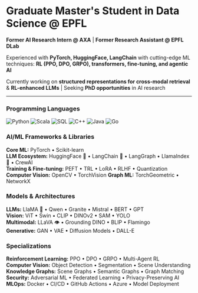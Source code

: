 # Graduate Master's Student in Data Science @ EPFL

**Former AI Research Intern @ AXA**  | **Former Research Assistant @ EPFL DLab**


Experienced with **PyTorch, HuggingFace, LangChain** with cutting-edge ML techniques: **RL (PPO, DPO, GRPO), transformers, fine-tuning, and agentic AI**

Currently working on **structured representations for cross-modal retrieval** & **RL-enhanced LLMs** | Seeking **PhD opportunities** in AI research

---

### **Programming Languages**
![Python](https://img.shields.io/badge/-Python-3776AB?style=flat-square&logo=python&logoColor=white)  ![Scala](https://img.shields.io/badge/-Scala-DC322F?style=flat-square&logo=scala&logoColor=white)  ![SQL](https://img.shields.io/badge/-SQL-4479A1?style=flat-square&logo=mysql&logoColor=white)  ![C++](https://img.shields.io/badge/-C++-00599C?style=flat-square&logo=cplusplus&logoColor=white)  ![Java](https://img.shields.io/badge/-Java-007396?style=flat-square&logo=java&logoColor=white)  ![Go](https://img.shields.io/badge/-Go-00ADD8?style=flat-square&logo=go&logoColor=white)

### **AI/ML Frameworks & Libraries**
**Core ML:** PyTorch • Scikit-learn   
**LLM Ecosystem:** HuggingFace 🤗 • LangChain 🦜 • LangGraph • LlamaIndex 🦙 • CrewAI  
**Training & Fine-tuning:** PEFT • TRL • LoRA • RLHF • Quantization  
**Computer Vision:** OpenCV • TorchVision 
**Graph ML:** TorchGeometric • NetworkX  

### **Models & Architectures**
**LLMs:** LlaMA 🦙 • Qwen • Granite • Mistral • BERT • GPT  
**Vision:** ViT • Swin • CLIP • DINOv2 • SAM • YOLO  
**Multimodal:** LLaVA 👁️ • Grounding DINO • BLIP • Flamingo  
**Generative:** GAN • VAE • Diffusion Models • DALL-E  

### **Specializations**
**Reinforcement Learning:** PPO • DPO • GRPO • Multi-Agent RL  
**Computer Vision:** Object Detection • Segmentation • Scene Understanding  
**Knowledge Graphs:** Scene Graphs • Semantic Graphs • Graph Matching  
**Security:** Adversarial ML • Federated Learning • Privacy-Preserving AI  
**MLOps:** Docker • CI/CD • GitHub Actions • Azure • Model Deployment